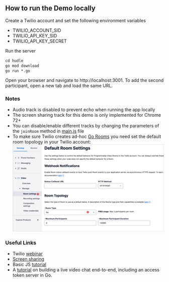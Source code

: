 ## How to run the Demo locally

Create a Twilio account and set the following environment variables

- TWILIO_ACCOUNT_SID
- TWILIO_API_KEY_SID
- TWILIO_API_KEY_SECRET

Run the server
```shell
cd hudle
go mod download
go run *.go
```

Open your browser and navigate to http://localhost:3001. To add the second participant, open a new tab and load the same URL.

### Notes

- Audio track is disabled to prevent echo when running the app locally
- The screen sharing track for this demo is only implemented for Chrome 72+
- You can disable/enable different tracks by changing the parameters of the `joinRoom` method in [main.js](./public/main.js) file
- To make sure Twilio creates ad-hoc [Go Rooms](https://www.twilio.com/docs/video/tutorials/understanding-video-rooms#comparing-room-types) you need set the default room topology in your Twilio account:
![Room Topology](media/room.jpg)

### Useful Links

- Twilio [webinar](https://ahoy.twilio.com/devgen_webinar_programmable_video_uplevel_NAMER-1-ty?_ga=2.251373249.618135879.1678331949-326799730.1678057582)
- [Screen sharing](https://www.twilio.com/docs/video/screen-capture-chrome)
- Basic JS [tutorial](https://www.twilio.com/docs/video/tutorials/get-started-with-twilio-video-node-express-frontend)
- A [tutorial](https://www.twilio.com/blog/use-svelte-and-go-build-video-chat-app) on building a live video chat end-to-end, including an access token server in Go.